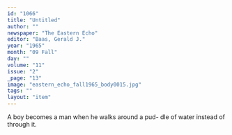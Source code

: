 ```yaml
---
id: "1066"
title: "Untitled"
author: ""
newspaper: "The Eastern Echo"
editor: "Baas, Gerald J."
year: "1965"
month: "09 Fall"
day: ""
volume: "11"
issue: "2"
_page: "13"
image: "eastern_echo_fall1965_body0015.jpg"
tags: ""
layout: "item"
---
```

A boy becomes a man when he walks around a pud-
dle of water instead of through it.
